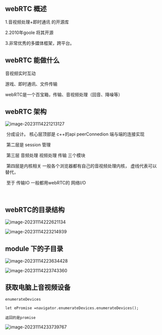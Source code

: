 ## webRTC 概述

1.音视频处理+即时通讯 的开源库

2.2010年goole 将其开源

3.非常优秀的多媒体框架，跨平台。

##  webRTC 能做什么

音视频实时互动

游戏、即时通讯、文件传输

webRTC是一个百宝箱，传输、音视频处理（回音、降噪等）



## webRTC 架构

![image-20231114221213127](C:\Users\Administrator\AppData\Roaming\Typora\typora-user-images\image-20231114221213127.png)

​		分成设计。 核心层顶部是 c++的api  peerConnedion  端与端的连接实现

​		第二层是 session 管理

​		第三层 音频处理   视频处理   传输 三个模块

​		第四层是内核相关  一般各个浏览器都有自己的音视频处理内核， 虚线代表可以 替代，

​		 至于 传输IO 一般都用webRTC的 网络I/O

​	

##  webRTC的目录结构

![image-20231114222621134](C:\Users\Administrator\AppData\Roaming\Typora\typora-user-images\image-20231114222621134.png)

![image-20231114223214939](C:\Users\Administrator\AppData\Roaming\Typora\typora-user-images\image-20231114223214939.png)



## module 下的子目录

![image-20231114223634428](C:\Users\Administrator\AppData\Roaming\Typora\typora-user-images\image-20231114223634428.png)

![image-20231114223743360](C:\Users\Administrator\AppData\Roaming\Typora\typora-user-images\image-20231114223743360.png)

## 获取电脑上音视频设备

```
enumerateDevices

let ePromise =navigator.enumerateDevices.enumerateDevices();

返回的是promise
```



![image-20231114233739767](C:\Users\Administrator\AppData\Roaming\Typora\typora-user-images\image-20231114233739767.png)